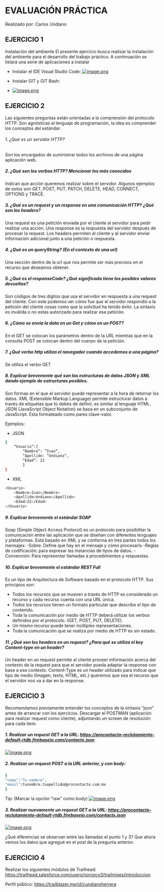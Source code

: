 # EVALUACIÓN PRÁCTICA
Realizado por: Carlos Undiano

## EJERCICIO 1
Instalación del ambiente
El presente ejercicio busca realizar la instalación del ambiente para el desarrollo del trabajo práctico. A continuación se listará una serie de aplicaciones a instalar

- Instalar el IDE Visual Studio Code: 
[![image.png](https://i.postimg.cc/gJsFzYjv/image.png)](https://postimg.cc/WFdfScM3)

- Instalar GIT y GIT Bash:
- [![image.png](https://i.postimg.cc/5yzrHbN7/image.png)](https://postimg.cc/BPqpkWFH)


## EJERCICIO 2
Las siguientes preguntas están orientadas a la comprensión del protocolo HTTP. Son agnósticas al lenguaje de programación, la idea es comprender los conceptos del estándar:
###### 1.	¿Qué es un servidor HTTP? 
Son los encargados de  suministrar todos los archivos de una página  aplicación web.

##### 2.	¿Qué son los verbos HTTP? Mencionar los más conocidos
Indican que acción queremos realizar sobre el servidor. Algunos ejemplos de estos son GET, POST, PUT, PATCH, DELETE, HEAD, CONNECT, OPTIONS y TRACE.

##### 3.	¿Qué es un request y un response en una comunicación HTTP? ¿Qué son los headers? 
Una request es una petición enviada por el cliente al servidor para pedir realizar una acción. Una response es la respuesta del servidor después de procesar la request. Los headers permiten al cliente y al servidor enviar información adicional junto a una petición o respuesta.


##### 4.	¿Qué es un queryString? (En el contexto de una url)
Una sección dentro de la url que nos permite ser más precisos en el recurso que deseamos obtener.

##### 5.	¿Qué es el responseCode? ¿Qué significado tiene los posibles valores devueltos?
Son códigos de tres dígitos que usa el servidor en respuesta a una request del cliente. Con este podemos ver cómo fue que el servidor respondió a la petición del cliente cosas como  que la solicitud ha tenido éxito. La sintaxis es inválida o no estas autorizado para realizar esa petición. 

##### 6.	¿Cómo se envía la data en un Get y cómo en un POST? 
En el GET  se colocan los parámetros dentro de la URL mientras que en la consulta POST  se colocan dentro del cuerpo de la petición.

##### 7.	¿Qué verbo http utiliza el navegador cuando accedemos a una página?
Se utiliza el verbo GET

##### 8.	Explicar brevemente qué son las estructuras de datos JSON y XML dando ejemplo de estructuras posibles.
Son formas en el que el servidor puede representar a la hora de retornar los datos. 
XML (Extensible Markup Language) permite estructurar datos a través de etiquetas que tú debes de definir,  es similar al lenguaje HTML.
JSON (JavaScript Object Notation) se basa en un subconjunto de JavaScript. Esta formateado como pares clave-valor.

Ejemplos:
- JSON
```sh
{
	“Usuario”:{
        “Nombre”: ”Ivan”,
		“Apellido: “Undiano”,
		“Edad”: 22
		}	
}
```
- XML
```sh
<Usuario>
	<Nombre>Ivan</Nombre>
	<Apellido>Undiano</Apellido>
	<Edad>22</Edad>
</Usuario>
```


##### 9.	Explicar brevemente el estándar SOAP
Soap (Simple Object Access Protocol) es un protocolo para posibilitar la comunicación entre las aplicación que se diseñan con diferentes lenguajes y plataformas. Está basado en XML y se conforma en tres partes todos los mensajes:
-Sobre: Define que hay en el mensaje y cómo procesarlo
-Reglas de codificación: para expresar las instancias de tipos de datos.
-Convención: Para representar llamadas a procedimientos y respuestas.


##### 10.	Explicar brevemente el estándar REST Full
Es un tipo de Arquitectura de Software basado en el protocolo HTTP. Sus principios son:
* Todos los recursos que se mueven a través de HTTP es considerado un recurso y cada recurso cuenta con una URL única.
* Todos los recursos tienen un formato particular que describe el tipo de contenido.
* Toda la comunicación por medio de HTTP deberá utilizar los verbos definidos por el protocolo. (GET, POST, PUT, DELETE).
* Un mismo recurso puede tener múltiples representaciones.
* Toda la comunicación  que se realiza por medio de HTTP es sin estado. 



##### 11.	¿Qué son los headers en un request? ¿Para qué se utiliza el key Content-type en un header?
Un header en un request permite al cliente proveer información acerca del contexto de la request para que el servidor pueda adaptar la response con base a ese contexto. Content-Type es un header utilizado para indicar que tipo de medio (Imagen, texto, HTML, etc.) queremos que sea el recurso que el servidor nos va a dar en la response.

## EJERCICIO 3
Recomendamos previamente entender los conceptos de la sintaxis “json” antes de arrancar con los ejercicios.
Descargar el POSTMAN (aplicación para realizar request como cliente), adjuntando un screen de resolución para cada ítem:


##### 1.	Realizar un request GET a la URL: https://procontacto-reclutamiento-default-rtdb.firebaseio.com/contacts.json
 [![image.png](https://i.postimg.cc/DyTk65v4/image.png)](https://postimg.cc/c6Xb4R8d)
##### 2.	Realizar un request POST a la URL anterior, y con body:

```sh
{
"name":"Tu nombre",
"email":tunombre.tuapellido@procontacto.com.mx
}
```
Tip: (Marcar la opción “raw” como body)
 [![image.png](https://i.postimg.cc/mDBCV056/image.png)](https://postimg.cc/yJpD8rBF)
 
##### 3.	Realizar nuevamente un request GET a la URL: https://procontacto-reclutamiento-default-rtdb.firebaseio.com/contacts.json
 [![image.png](https://i.postimg.cc/HWSX4v4B/image.png)](https://postimg.cc/F1LYhZ6L)
 
 ¿Qué diferencias se observan entre las llamadas el punto 1 y 3?
Que ahora vemos los datos que agregué en el post de la pregunta anterior.
## EJERCICIO 4

Realizar los siguientes módulos de Trailhead:
https://trailhead.salesforce.com/users/norozco3/trailmixes/introduccion

Perfil público: https://trailblazer.me/id/cundianoherrera

